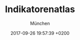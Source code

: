---
layout: post
title:  "Indikatorenatlas"
subtitle: "München"
imgFilename: infovis.png
description: interactive data visualisation
date:   2017-09-26 19:57:39 +0200
categories: data visualisation
---
